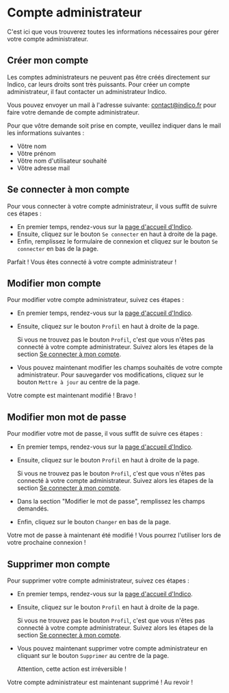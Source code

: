 # Compte administrateur
C'est ici que vous trouverez toutes les informations nécessaires pour gérer votre compte administrateur.

## Créer mon compte
Les comptes administrateurs ne peuvent pas être créés directement sur Indico, car leurs droits sont très puissants.
Pour créer un compte administrateur, il faut contacter un administrateur Indico.

Vous pouvez envoyer un mail à l'adresse suivante: [contact@indico.fr](mailto:contact@indico.fr) pour faire votre demande de compte administrateur.

Pour que vôtre demande soit prise en compte, veuillez indiquer dans le mail les informations suivantes :

- Vôtre nom
- Vôtre prénom
- Vôtre nom d'utilisateur souhaité
- Vôtre adresse mail

## Se connecter à mon compte
Pour vous connecter à votre compte administrateur, il vous suffit de suivre ces étapes :

- En premier temps, rendez-vous sur la [page d'accueil d'Indico](https://indico.lf2l.fr).
- Ensuite, cliquez sur le bouton `Se connecter` en haut à droite de la page.
- Enfin, remplissez le formulaire de connexion et cliquez sur le bouton `Se connecter` en bas de la page.

Parfait ! Vous êtes connecté à votre compte administrateur !

## Modifier mon compte
Pour modifier votre compte administrateur, suivez ces étapes :

- En premier temps, rendez-vous sur la [page d'accueil d'Indico](https://indico.lf2l.fr).
- Ensuite, cliquez sur le bouton `Profil` en haut à droite de la page.

    Si vous ne trouvez pas le bouton `Profil`, c'est que vous n'êtes pas connecté à votre compte administrateur.
    Suivez alors les étapes de la section [Se connecter à mon compte](#se-connecter-à-mon-compte).

- Vous pouvez maintenant modifier les champs souhaités de votre compte administrateur.
    Pour sauvegarder vos modifications, cliquez sur le bouton `Mettre à jour` au centre de la page.

Votre compte est maintenant modifié ! Bravo !

## Modifier mon mot de passe
Pour modifier votre mot de passe, il vous suffit de suivre ces étapes :

- En premier temps, rendez-vous sur la [page d'accueil d'Indico](https://indico.lf2l.fr).
- Ensuite, cliquez sur le bouton `Profil` en haut à droite de la page.

    Si vous ne trouvez pas le bouton `Profil`, c'est que vous n'êtes pas connecté à votre compte administrateur.
    Suivez alors les étapes de la section [Se connecter à mon compte](#se-connecter-à-mon-compte).

- Dans la section "Modifier le mot de passe", remplissez les champs demandés.
- Enfin, cliquez sur le bouton `Changer` en bas de la page.

Votre mot de passe à maintenant été modifié ! Vous pourrez l'utiliser lors de votre prochaine connexion !

## Supprimer mon compte
Pour supprimer votre compte administrateur, suivez ces étapes :

- En premier temps, rendez-vous sur la [page d'accueil d'Indico](https://indico.lf2l.fr).
- Ensuite, cliquez sur le bouton `Profil` en haut à droite de la page.

    Si vous ne trouvez pas le bouton `Profil`, c'est que vous n'êtes pas connecté à votre compte administrateur.
    Suivez alors les étapes de la section [Se connecter à mon compte](#se-connecter-à-mon-compte).

- Vous pouvez maintenant supprimer votre compte administrateur en cliquant sur le bouton `Supprimer` au centre de la page.

    Attention, cette action est irréversible !

Votre compte administrateur est maintenant supprimé ! Au revoir !
